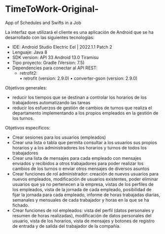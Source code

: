 # TimeToWork-Original-
App of Schedules and Swifts in a Job

La interfaz que utilizará el cliente es una aplicación de Android que se ha desarrollado con las siguientes tecnologías: 
  - IDE: Android Studio Electric Eel | 2022.1.1 Patch 2
  -	Lenguaje: Java 8
  -	SDK version: API 33 Android 13.0 Tiramisu
  -	Tipo proyecto: Gradle (Version: 7.5)
  -	Dependencies para conectar al API REST: 	    
    - retrofit2:  
      •	retrofit (version: 2.9.0) 
      •	converter-gson (version: 2.9.0)
      
Objetivos generales: 
  - reducir los tiempos que se destinan a controlar los horarios de los trabajadores automatizando las tareas 
  - reducir los esfuerzos de gestión de cambios de turnos que realiza el departamento implementando a los propios empleados en la gestión de los turnos.

Objetivos específicos: 
  -	Crear sesiones para los usuarios (empleados) 
  -	Crear una lista o tabla que permita consultar a los usuarios sus propios horarios y a los administradores los horarios y turnos de todos los trabajadores
  -	Crear una lista de mensajes para cada empleado con mensajes enviados y recibidos a otros trabajadores para poder realizar los cambios de los turnos o enviar otros mensajes de diversos asuntos
  -	Crear funciones de rol administrador: creación de nuevos usuarios para nuevos empleados, modificación de usuarios existentes, poder eliminar usuarios que ya no pertenecen a la empresa, vistas de los perfiles de los empleados, vista de la jornada de cada empleado, posibilidad de fijar la jornada para cada empleado, informe de horas trabajadas diarias, semanales y mensuales de cada trabajador y horas en la que se ha fichado.  
  -	Crear funciones de rol empleados: vista del perfil (datos personales y resumen de horas realizadas), modificación de datos personales del usuario, vista de los horarios, vista de mensajes y botones de registro de entrada y de salida del trabajador de la compañía.


